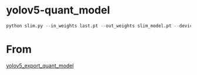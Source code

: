# yolov5-quant_model

```python
python slim.py --in_weights last.pt --out_weights slim_model.pt --device 0
```

# From

[yolov5_export_quant_model](https://github.com/Sharpiless/yolov5_export_quant_model)

